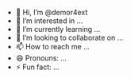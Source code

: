 - 👋 Hi, I’m @demor4ext
- 👀 I’m interested in ...
- 🌱 I’m currently learning ...
- 💞️ I’m looking to collaborate on ...
- 📫 How to reach me ...
- 😄 Pronouns: ...
- ⚡ Fun fact: ...

<!---
demor4ext/demor4ext is a ✨ special ✨ repository because its `README.md` (this file) appears on your GitHub profile.
You can click the Preview link to take a look at your changes.
--->
